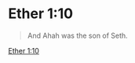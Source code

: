 # Ether 1:10

> And Ahah was the son of Seth.

[Ether 1:10](https://www.churchofjesuschrist.org/study/scriptures/bofm/ether/1?lang=eng&id=p10#p10)


